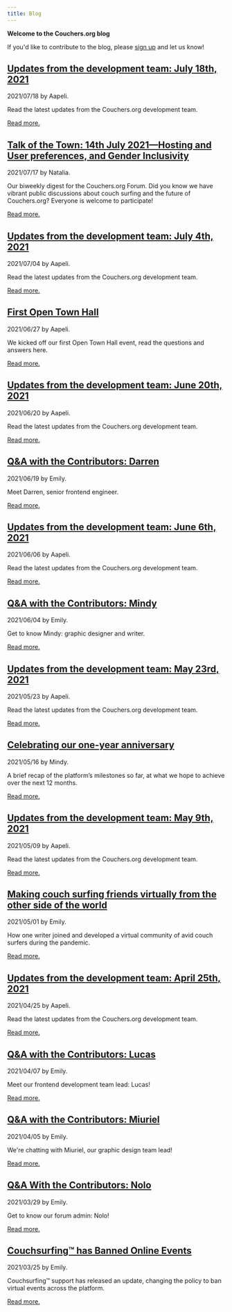 ```yaml
---
title: Blog
---
```


**Welcome to the Couchers.org blog**

If you'd like to contribute to the blog, please [sign up](/volunteer) and let us know!

## [Updates from the development team: July 18th, 2021](/blog/2021/07/18/development-updates)

2021/07/18 by Aapeli.

Read the latest updates from the Couchers.org development team.

[Read more.](/blog/2021/07/18/development-updates)

## [Talk of the Town: 14th July 2021—Hosting and User preferences, and Gender Inclusivity](/blog/2021/07/17/talk-of-the-town)

2021/07/17 by Natalia.

Our biweekly digest for the Couchers.org Forum. Did you know we have vibrant public discussions about couch surfing and the future of Couchers.org? Everyone is welcome to participate!

[Read more.](/blog/2021/07/17/talk-of-the-town)

## [Updates from the development team: July 4th, 2021](/blog/2021/07/04/development-updates)

2021/07/04 by Aapeli.

Read the latest updates from the Couchers.org development team.

[Read more.](/blog/2021/07/04/development-updates)

## [First Open Town Hall](/blog/2021/06/27/town-hall)

2021/06/27 by Aapeli.

We kicked off our first Open Town Hall event, read the questions and answers here.

[Read more.](/blog/2021/06/27/town-hall)

## [Updates from the development team: June 20th, 2021](/blog/2021/06/20/development-updates)

2021/06/20 by Aapeli.

Read the latest updates from the Couchers.org development team.

[Read more.](/blog/2021/06/20/development-updates)

## [Q&A with the Contributors: Darren](/blog/2021/06/19/qa-couchers-volunteers-darren)

2021/06/19 by Emily.

Meet Darren, senior frontend engineer.

[Read more.](/blog/2021/06/19/qa-couchers-volunteers-darren)

## [Updates from the development team: June 6th, 2021](/blog/2021/06/06/development-updates)

2021/06/06 by Aapeli.

Read the latest updates from the Couchers.org development team.

[Read more.](/blog/2021/06/06/development-updates)

## [Q&A with the Contributors: Mindy](/blog/2021/06/04/qa-couchers-volunteers-mindy)

2021/06/04 by Emily.

Get to know Mindy: graphic designer and writer.

[Read more.](/blog/2021/06/04/qa-couchers-volunteers-mindy)

## [Updates from the development team: May 23rd, 2021](/blog/2021/05/23/development-updates)

2021/05/23 by Aapeli.

Read the latest updates from the Couchers.org development team.

[Read more.](/blog/2021/05/23/development-updates)

## [Celebrating our one-year anniversary](/blog/2021/05/16/couchers-one-year-anniversary)

2021/05/16 by Mindy.

A brief recap of the platform’s milestones so far, at what we hope to achieve over the next 12 months.

[Read more.](/blog/2021/05/16/couchers-one-year-anniversary)

## [Updates from the development team: May 9th, 2021](/blog/2021/05/09/development-updates)

2021/05/09 by Aapeli.

Read the latest updates from the Couchers.org development team.

[Read more.](/blog/2021/05/09/development-updates)

## [Making couch surfing friends virtually from the other side of the world](/blog/2021/05/01/virtual-events-couch-surfing-pandemic)

2021/05/01 by Emily.

How one writer joined and developed a virtual community of avid couch surfers during the pandemic.

[Read more.](/blog/2021/05/01/virtual-events-couch-surfing-pandemic)

## [Updates from the development team: April 25th, 2021](/blog/2021/04/25/development-updates)

2021/04/25 by Aapeli.

Read the latest updates from the Couchers.org development team.

[Read more.](/blog/2021/04/25/development-updates)

## [Q&A with the Contributors: Lucas](/blog/2021/04/07/qa-couchers-volunteers-lucas)

2021/04/07 by Emily.

Meet our frontend development team lead: Lucas!

[Read more.](/blog/2021/04/07/qa-couchers-volunteers-lucas)

## [Q&A with the Contributors: Miuriel](/blog/2021/04/05/qa-couchers-volunteers-miuriel)

2021/04/05 by Emily.

We're chatting with Miuriel, our graphic design team lead!

[Read more.](/blog/2021/04/05/qa-couchers-volunteers-miuriel)

## [Q&A With the Contributors: Nolo](/blog/2021/03/29/qa-couchers-volunteers-nolo)

2021/03/29 by Emily.

Get to know our forum admin: Nolo!

[Read more.](/blog/2021/03/29/qa-couchers-volunteers-nolo)

## [Couchsurfing&#8482; has Banned Online Events](/blog/2021/03/25/couch-surfing-online-events-community)

2021/03/25 by Emily.

Couchsurfing&#8482; support has released an update, changing the policy to ban virtual events across the platform.

[Read more.](/blog/2021/03/25/couch-surfing-online-events-community/)
